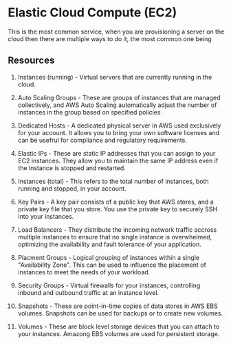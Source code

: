 # Elastic Cloud Compute (EC2)

This is the most common service, when you are provisioning a server on the 
cloud then there are multiple ways to do it, the most common one being 

## Resources

01. Instances (running) - Virtual servers that are currently running in the 
    cloud.

02. Auto Scaling Groups - These are groups of instances that are managed
    collectively, and AWS Auto Scaling automatically adjust the number of
    instances in the group based on specified policies

03. Dedicated Hosts - A dedicated physical server in AWS used exclusively for 
    your account. It allows you to bring your own software licenses and can be 
    usefrul for compliance and regulatory requirements.

04. Elastic IPs - These are static IP addresses that you can assign to your 
    EC2 instances. They allow you to maintain the same IP address even if the 
    instance is stopped and restarted.

05. Instances (total) - This refers to the total number of instances, both
    running and stopped, in your account.

06. Key Pairs - A key pair consists of a public key that AWS stores, and a 
    private key file that you store. You use the private key to securely SSH 
    into your instances.

07. Load Balancers - They distribute the incoming network traffic accross 
    multiple instances to ensure that no single instance is overwhelmed, 
    optimizing the availability and fault tolerance of your application.

08. Placment Groups - Logical grouping of instances within a single 
    "Availability Zone". This can be used to influence the placement of 
    instances to meet the needs of your workload.

09. Security Groups - Virtual firewalls for your instances, controlling 
    inbound and outbound traffic at an instance level.

10. Snapshots - These are point-in-time copies of data stores in AWS EBS
    volumes. Snapshots can be used for backups or to create new volumes.

11. Volumes - These are block level storage devices that you can attach to your
    instances. Amazong EBS volumes are used for persistent storage.
